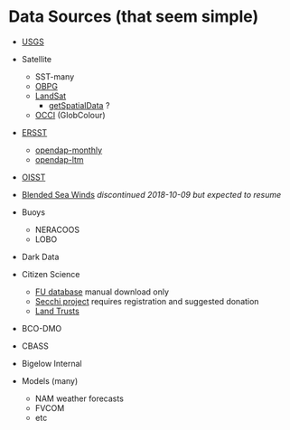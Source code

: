 # Data Sources (that seem simple)

- [USGS](https://www.usgs.gov/products/data-and-tools/apis)

- Satellite
    + SST-many
    + [OBPG](https://oceancolor.gsfc.nasa.gov/)
    + [LandSat](https://www.usgs.gov/land-resources/nli/landsat)
       - [getSpatialData](https://github.com/16EAGLE/getSpatialData) ?
    + [OCCI](https://www.oceancolour.org/) (GlobColour)

- [ERSST](https://www.esrl.noaa.gov/psd/data/gridded/data.noaa.ersst.v5.html)
    + [opendap-monthly](https://www.esrl.noaa.gov/psd/thredds/dodsC/Datasets/noaa.ersst.v5/sst.mnmean.nc)
    + [opendap-ltm](https://www.esrl.noaa.gov/psd/thredds/dodsC/Datasets/noaa.ersst.v5/sst.mon.ltm.1981-2010.nc)

- [OISST](https://www.ncdc.noaa.gov/oisst)

- [Blended Sea Winds](https://www.ncdc.noaa.gov/data-access/marineocean-data/blended-global/blended-sea-winds
)  *discontinued 2018-10-09 but expected to resume*

- Buoys
    + NERACOOS
    + LOBO
  
- Dark Data

- Citizen Science
    + [FU database](https://www.eyeonwater.org/) manual download only
    + [Secchi project](http://www.secchidisk.org/) requires registration and suggested donation
    + [Land Trusts](https://mcoascience.org/resources/)
  
- BCO-DMO

- CBASS

- Bigelow Internal

- Models (many)
    + NAM weather forecasts
    + FVCOM
    + etc
